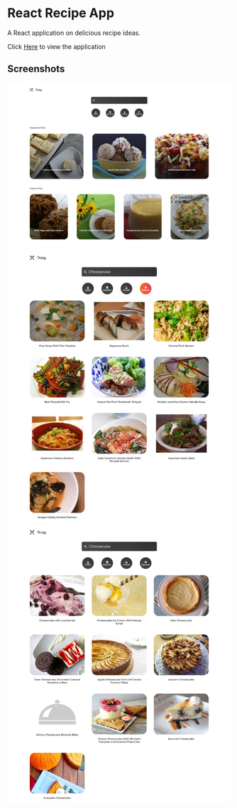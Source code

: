 # React Recipe App

A React application on delicious recipe ideas.

Click [Here](https://github.com/smahamoud/recipe-app) to view the application

## Screenshots

![Homepage](./public/recipe%20home%20page.png)
![Navigation](./public/Japanese%20Navbar.png)
![Search bar](./public/Search%20cheesecake.png)
